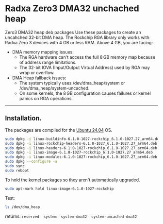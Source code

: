 # Radxa Zero3 DMA32 unchached heap
Zero3 DMA32 heap deb packages
Use these packages to create an uncahched 32-bit DMA heap. 
The Rockchip RGA library only works with Radxa Zero 3 devices with 4 GB or less RAM. 
Above 4 GB, you are facing:
- DMA memory mapping issues:
    - The RGA hardware can't access the full 8 GB memory map because of address range limitations.
    - The 32-bit IOVA (Input/Output Virtual Address) used by RGA may wrap or overflow.
- DMA Heap fallback issues:
    - The system typically uses /dev/dma_heap/system or /dev/dma_heap/system-uncached.
    - On some kernels, the 8 GB configuration causes failures or kernel panics on RGA operations.

----------------

## Installation.
The packages are compiled for the [Ubuntu 24.04](https://github.com/Joshua-Riek/ubuntu-rockchip) OS.
```bash
sudo dpkg -i linux-buildinfo-6.1.0-1027-rockchip_6.1.0-1027.27_arm64.deb
sudo dpkg -i linux-rockchip-headers-6.1.0-1027_6.1.0-1027.27_arm64.deb
sudo dpkg -i linux-headers-6.1.0-1027-rockchip_6.1.0-1027.27_arm64.deb
sudo dpkg -i linux-image-6.1.0-1027-rockchip_6.1.0-1027.27_arm64.deb
sudo dpkg -i linux-modules-6.1.0-1027-rockchip_6.1.0-1027.27_arm64.deb  
sudo dpkg --configure -a
sudo sync
sudo reboot
```
To hold the kernel packages so they aren't automatically upgraded.
```bash
sudo apt-mark hold linux-image-6.1.0-1027-rockchip
```
Test:
```bash
ls /dev/dma_heap
```
returns: `reserved  system  system-dma32  system-uncached-dma32`
